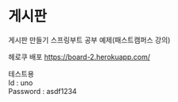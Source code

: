 # 게시판

게시판 만들기 스프링부트 공부 예제(패스트캠퍼스 강의)



헤로쿠 배포
https://board-2.herokuapp.com/

테스트용 <br>
Id : uno <br>
Password : asdf1234
